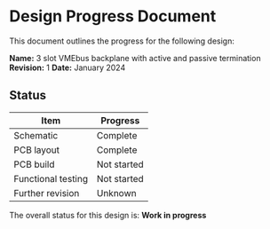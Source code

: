 # Design Progress Document
This document outlines the progress for the following design:

**Name:** 3 slot VMEbus backplane with active and passive termination
**Revision:** 1
**Date:** January 2024

## Status
| Item | Progress |
|--|--|
| Schematic | Complete |
| PCB layout | Complete |
| PCB build | Not started |
| Functional testing | Not started |
| Further revision | Unknown |

The overall status for this design is: **Work in progress**

